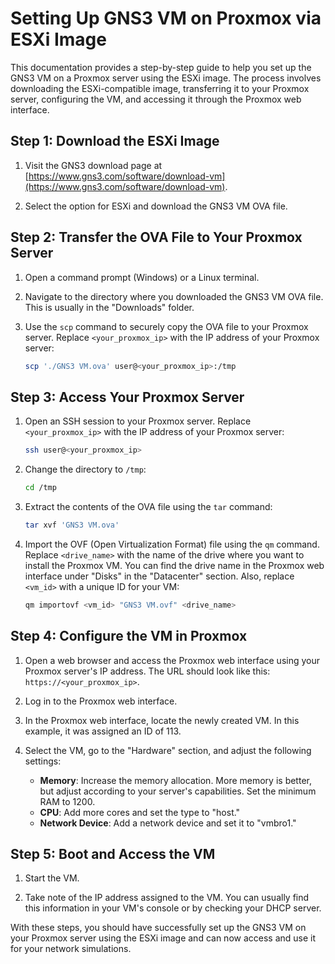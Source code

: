 # Setting Up GNS3 VM on Proxmox via ESXi Image

This documentation provides a step-by-step guide to help you set up the GNS3 VM on a Proxmox server using the ESXi image. The process involves downloading the ESXi-compatible image, transferring it to your Proxmox server, configuring the VM, and accessing it through the Proxmox web interface.

## Step 1: Download the ESXi Image

1. Visit the GNS3 download page at [https://www.gns3.com/software/download-vm](https://www.gns3.com/software/download-vm).

2. Select the option for ESXi and download the GNS3 VM OVA file.

## Step 2: Transfer the OVA File to Your Proxmox Server

1. Open a command prompt (Windows) or a Linux terminal.

2. Navigate to the directory where you downloaded the GNS3 VM OVA file. This is usually in the "Downloads" folder.

3. Use the `scp` command to securely copy the OVA file to your Proxmox server. Replace `<your_proxmox_ip>` with the IP address of your Proxmox server:

   ```bash
   scp './GNS3 VM.ova' user@<your_proxmox_ip>:/tmp
   ```

## Step 3: Access Your Proxmox Server

1. Open an SSH session to your Proxmox server. Replace `<your_proxmox_ip>` with the IP address of your Proxmox server:

   ```bash
   ssh user@<your_proxmox_ip>
   ```

2. Change the directory to `/tmp`:

   ```bash
   cd /tmp
   ```

3. Extract the contents of the OVA file using the `tar` command:

   ```bash
   tar xvf 'GNS3 VM.ova'
   ```

4. Import the OVF (Open Virtualization Format) file using the `qm` command. Replace `<drive_name>` with the name of the drive where you want to install the Proxmox VM. You can find the drive name in the Proxmox web interface under "Disks" in the "Datacenter" section. Also, replace `<vm_id>` with a unique ID for your VM:

   ```bash
   qm importovf <vm_id> "GNS3 VM.ovf" <drive_name>
   ```

## Step 4: Configure the VM in Proxmox

1. Open a web browser and access the Proxmox web interface using your Proxmox server's IP address. The URL should look like this: `https://<your_proxmox_ip>`.

2. Log in to the Proxmox web interface.

3. In the Proxmox web interface, locate the newly created VM. In this example, it was assigned an ID of 113.

4. Select the VM, go to the "Hardware" section, and adjust the following settings:
   - **Memory**: Increase the memory allocation. More memory is better, but adjust according to your server's capabilities. Set the minimum RAM to 1200.
   - **CPU**: Add more cores and set the type to "host."
   - **Network Device**: Add a network device and set it to "vmbro1."

## Step 5: Boot and Access the VM

1. Start the VM.

2. Take note of the IP address assigned to the VM. You can usually find this information in your VM's console or by checking your DHCP server.

With these steps, you should have successfully set up the GNS3 VM on your Proxmox server using the ESXi image and can now access and use it for your network simulations.